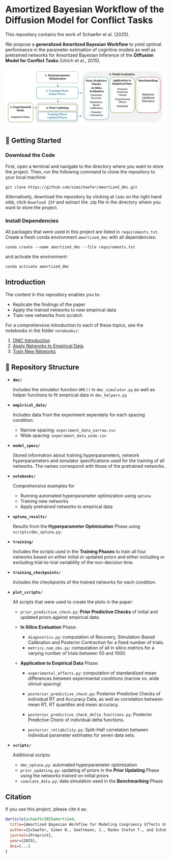 # Amortized Bayesian Workflow of the Diffusion Model for Conflict Tasks

This repository contains the work of Schaefer et al. (2025). 

We propose a **generalized Amortized Bayesian Workflow** to yield optimal performance in the parameter estimation of cognitive models as well as pretrained networks for Amortized Bayesian Inference of the **Diffusion Model for Conflict Tasks** (Ulrich et al., 2015).


![](figures/flowchart.png)


## 🚀 Getting Started

### Download the Code

First, open a terminal and navigate to the directory where you want to store the project. Then, run the following command to clone the repository to your local machine:

```
git clone https://github.com/simschaefer/amortized_dmc.git
```

Alternatively, download the repository by clicking at `Code` on the right hand side, click `Download ZIP` and extract the .zip file in the directory where you want to store the project.

### Install Dependencies

All packages that were used in this project are listed in `requirements.txt`. Create a fresh conda environment `amortized_dmc` with all dependencies:

```
conda create --name amortized_dmc --file requirements.txt
```

and activate the environment:

```
conda activate amortized_dmc
```

## Introduction

The content in this repository enables you to:

* Replicate the findings of the paper
* Apply the trained networks to new empirical data
* Train new networks from scratch

For a comprehensive introduction to each of these topics, see the notebooks in the folder `notebooks/`:

1. [DMC Introduction](notebooks/dmc_introduction.ipynb)
2. [Apply Networks to Empirical Data](notebooks/apply_pretrained_networks.ipynb)
3. [Train New Networks](notebooks/apply_pretrained_networks.ipynb)

## 📁 Repository Structure

* **`dmc/`**

  Includes the simulator function `DMC()` in `dmc_simulator.py` as well as helper functions to fit empirical data in `dmc_helpers.py`
  
* **`empirical_data/`**
  
  Includes data from the experiment seperately for each spacing condition:
    * Narrow spacing: `experiment_data_narrow.csv`
    * Wide spacing: `experiment_data_wide.csv`

    
* **`model_specs/`**

  Stored information about training hyperparameters, network hyperparameters and simulator specifications used for the training of all networks. The names correspond with those of the pretrained networks.

* **`notebooks/`**

  Comprehensive examples for
  
  * Running automated hyperparameter optimization using `optuna`
  * Training new networks
  * Apply pretrained networks to empirical data

* **`optuna_results/`**

  Results from the **Hyperparameter Optimization** Phase using `scripts/dmc_optuna.py`.
  
* **`training/`**

  Includes the scripts used in the **Training Phases** to train all four networks based on either initial or updated priors and either including or excluding trial-to-trial variability of the non-decision time.

* **`training_checkpoints/`**

  Includes the checkpoints of the trained networks for each condition.
  
* **`plot_scripts/`**

  All scripts that were used to create the plots in the paper:
  
  * `prior_predictive_check.py`: **Prior Predictive Checks** of initial and updated priors against empirical data.
  
  * **In Silico Evaluation** Phase:
  
    * `diagnostics.py`: computation of Recovery, Simulation-Based Calibration and Posterior Contraction for a fixed number of trials.
    * `metrics_num_obs.py`: computation of all in silico metrics for a varying number of trials between 50 and 1000.
  
  * **Application to Empirical Data** Phase:
    * `experimental_effects.py`: computation of standardized mean differences between experimental conditions (narrow vs. wide stimuli spacing)

    * `posterior_predictive_check.py`: Posterior Predictive Checks of individual RT and Accuracy Data, as well as correlation between mean RT, RT quantiles and mean accuracy.
    * `posterior_predictive_check_delta_functions.py`: Posterior Predictive Check of individual delta functions.
    * `posterior_reliability.py`: Split-Half correlation between individual parameter estimates for seven data sets.

  
  
* **`scripts/`**

  Additional scripts:
  
  * `dmc_optuna.py`: automated hyperparameter optimization
  * `prior_updating.py`: updating of priors in the **Prior Updating** Phase using the networks trained on initial priors
  * `simulate_data.py`: data simulation used in the **Benchmarking** Phase 
  

  
  
## Citation

If you use this project, please cite it as:

```bibtex
@article{schaefer2025amortized,
  title={Amortized Bayesian Workflow for Modeling Congruency Effects Using the Diffusion Model for Conflict Tasks},
  author={Schaefer, Simon B., Goettmann, J., Radev Stefan T., and Schubert, Anna-Lena},
  journal={Preprint},
  year={2025},
  doi={...}
}
```
